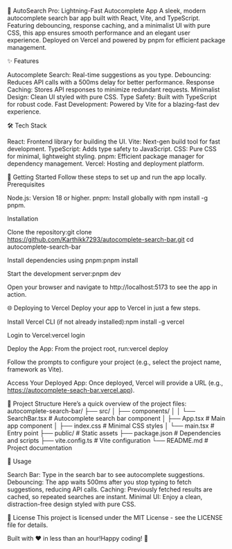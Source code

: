 🌟 AutoSearch Pro: Lightning-Fast Autocomplete App
A sleek, modern autocomplete search bar app built with React, Vite, and TypeScript. Featuring debouncing, response caching, and a minimalist UI with pure CSS, this app ensures smooth performance and an elegant user experience. Deployed on Vercel and powered by pnpm for efficient package management.

✨ Features

Autocomplete Search: Real-time suggestions as you type.
Debouncing: Reduces API calls with a 500ms delay for better performance.
Response Caching: Stores API responses to minimize redundant requests.
Minimalist Design: Clean UI styled with pure CSS.
Type Safety: Built with TypeScript for robust code.
Fast Development: Powered by Vite for a blazing-fast dev experience.


🛠️ Tech Stack

React: Frontend library for building the UI.
Vite: Next-gen build tool for fast development.
TypeScript: Adds type safety to JavaScript.
CSS: Pure CSS for minimal, lightweight styling.
pnpm: Efficient package manager for dependency management.
Vercel: Hosting and deployment platform.


🚀 Getting Started
Follow these steps to set up and run the app locally.
Prerequisites

Node.js: Version 18 or higher.
pnpm: Install globally with npm install -g pnpm.

Installation

Clone the repository:git clone https://github.com/Karthikk7293/autocomplete-search-bar.git
cd autocomplete-search-bar


Install dependencies using pnpm:pnpm install


Start the development server:pnpm dev


Open your browser and navigate to http://localhost:5173 to see the app in action.


🌐 Deploying to Vercel
Deploy your app to Vercel in just a few steps.

Install Vercel CLI (if not already installed):npm install -g vercel


Login to Vercel:vercel login


Deploy the App:
From the project root, run:vercel deploy


Follow the prompts to configure your project (e.g., select the project name, framework as Vite).


Access Your Deployed App:
Once deployed, Vercel will provide a URL (e.g., https://autocomplete-seach-bar.vercel.app).




📂 Project Structure
Here’s a quick overview of the project files:
autocomplete-search-bar/
├── src/
│   ├── components/
│   │   └── SearchBar.tsx       # Autocomplete search bar component
│   ├── App.tsx                 # Main app component
│   ├── index.css               # Minimal CSS styles
│   └── main.tsx                # Entry point
├── public/                     # Static assets
├── package.json                # Dependencies and scripts
├── vite.config.ts              # Vite configuration
└── README.md                   # Project documentation


🎯 Usage

Search Bar: Type in the search bar to see autocomplete suggestions.
Debouncing: The app waits 500ms after you stop typing to fetch suggestions, reducing API calls.
Caching: Previously fetched results are cached, so repeated searches are instant.
Minimal UI: Enjoy a clean, distraction-free design styled with pure CSS.


📜 License
This project is licensed under the MIT License - see the LICENSE file for details.

Built with ❤️ in less than an hour!Happy coding! 🚀

